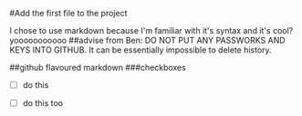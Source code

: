 #Add the first file to the project

I chose to use markdown because I'm familiar with it's syntax and it's cool?
yooooooooooo
##advise from Ben: DO NOT PUT ANY PASSWORKS AND KEYS INTO GITHUB. 
It can be essentially impossible to delete history.

##github flavoured markdown
###checkboxes
- [ ] do this 
- [ ] do this too

